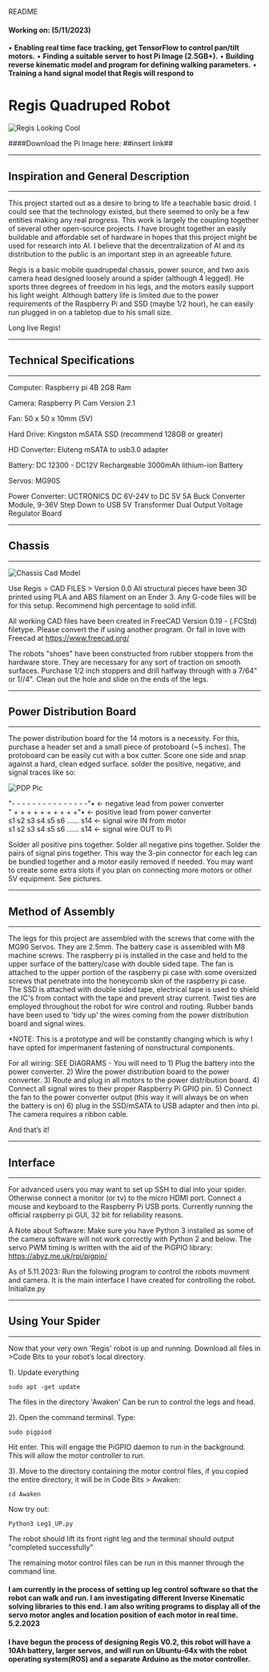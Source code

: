 
README

#### Working on: (5/11/2023)

• **Enabling real time face tracking, get TensorFlow to control pan/tilt motors.**
• **Finding a suitable server to host Pi Image (2.5GB+).**
• **Building reverse kinematic model and program for defining walking parameters.**
• **Training a hand signal model that Regis will respond to**

# Regis Quadruped Robot
![Regis Looking Cool](https://github.com/kennethmikolaichik/Regis/blob/main/Fun%20Progress%20Pics/the_readme_pic.jpg)

####Download the Pi Image here:  ##insert link##

- - - - - - - - - - - - - - - - - - - - - - - - - - - - - - - - - - - - - 
## Inspiration and General Description
- - - - - - - - - - - - - - - - - - - - - - - - - - - - - - - - - - - - - 
This project started out as a desire to bring to life a teachable basic droid.
I could see that the technology existed, but there seemed to only be a few entities making any real progress. This work is largely the coupling together of several other open-source projects. I have brought together an easily buildable and affordable set of hardware in hopes that this project might be used for research into AI. I believe that the decentralization of AI and its distribution to the public is an important step in an agreeable future.

Regis is a basic mobile quadrupedal chassis, power source, and two axis camera head designed loosely around a spider (although 4 legged).
He sports three degrees of freedom in his legs, and the motors easily support his light weight. Although battery life is limited due to the power requirements of the Raspberry Pi and SSD (maybe 1/2 hour), he can easily run plugged in on a tabletop due to his small size.

Long live Regis!

- - - - - - - - - - - - - - - - - - - - - - - - - - - - - - - - - - - - - 
## Technical Specifications
- - - - - - - - - - - - - - - - - - - - - - - - - - - - - - - - - - - - - 
Computer: Raspberry pi 4B 2GB Ram

Camera: Raspberry Pi Cam Version 2.1

Fan: 50 x 50 x 10mm (5V)

Hard Drive: Kingston mSATA SSD (recommend 128GB or greater)

HD Converter: Eluteng mSATA to usb3.0 adapter

Battery: DC 12300 - DC12V Rechargeable 3000mAh lithium-ion Battery

Servos: MG90S

Power Converter: UCTRONICS DC 6V-24V to DC 5V 5A Buck Converter Module, 9-36V Step Down to USB 5V Transformer Dual Output Voltage Regulator Board

- - - - - - - - - - - - - - - - - - - - - - - - - - - - - - - - - - - - - 
## Chassis
- - - - - - - - - - - - - - - - - - - - - - - - - - - - - - - - - - - - - 

![Chassis Cad Model](https://github.com/kennethmikolaichik/Regis/blob/main/Fun%20Progress%20Pics/chassis_cad_pic.png)

Use Regis > CAD FILES > Version 0.0
All structural pieces have been 3D printed using PLA and ABS filament on an Ender 3. Any G-code files will be for this setup. Recommend high percentage to solid infill.

All working CAD files have been created in FreeCAD Version 0.19 - (.FCStd) filetype. Please convert the if using another program. Or fall in love with Freecad at https://www.freecad.org/ 

The robots "shoes" have been constructed from rubber stoppers from the hardware store. They are necessary for any sort of traction on smooth surfaces. Purchase 1/2 inch stoppers and drill halfway through with a 7/64" or 1//4". Clean out the hole and slide on the ends of the legs.

- - - - - - - - - - - - - - - - - - - - - - - - - - - - - - - - - - - - - 
## Power Distribution Board
- - - - - - - - - - - - - - - - - - - - - - - - - - - - - - - - - - - - - 
The power distribution board for the 14 motors is a necessity. For this, purchase a header set and a small piece of protoboard (~5 inches). The protoboard can be easily cut with a box cutter. Score one side and snap against a hard, clean edged surface. solder the positive, negative, and signal traces like so:

![PDP Pic](https://github.com/kennethmikolaichik/Regis/blob/Branch-1/Wiring%20Diagrams/Power%20Distribution%20Board.jpg)

\"- - - - - - - - - - - - - - -"•  ← negative lead from power converter\
\" + + + + + + + + + +"•  ← positive lead from power converter\
s1 s2 s3 s4 s5 s6 ...... s14   ← signal wire IN from motor  
s1 s2 s3 s4 s5 s6 ...... s14   ← signal wire OUT to Pi


Solder all positive pins together. Solder all negative pins together. Solder the pairs of signal pins together.
This way the 3-pin connector for each leg can be bundled together and a motor easily removed if needed. You may want to create some extra slots if you plan on connecting more motors or other 5V equipment. See pictures.

- - - - - - - - - - - - - - - - - - - - - - - - - - - - - - - - - - - - - 
## Method of Assembly
- - - - - - - - - - - - - - - - - - - - - - - - - - - - - - - - - - - - - 
The legs for this project are assembled with the screws that come with the MG90 Servos. They are 2.5mm. The battery case is assembled with M8 machine screws. The raspberry pi is installed in the case and held to the upper surface of the battery/case with double sided tape. The fan is attached to the upper portion of the raspberry pi case with some oversized screws that penetrate into the honeycomb skin of the raspberry pi case. The SSD is attached with double sided tape, electrical tape is used to shield the IC's from contact with the tape and prevent stray current. Twist ties are employed throughout the robot for wire control and routing. Rubber bands have been used to 'tidy up' the wires coming from the power distribution board and signal wires. 

*NOTE: This is a prototype and will be constantly changing which is why I have opted for impermanent fastening of nonstructural components.

For all wiring: SEE DIAGRAMS - You will need to 1) Plug the battery into the power converter. 2) Wire the power distribution board to the power converter. 3) Route and plug in all motors to the power distribution board. 4) Connect all signal wires to their proper Raspberry Pi GPIO pin. 5) Connect the fan to the power converter output (this way it will always be on when the battery is on) 6) plug in the SSD/mSATA to USB adapter and then into pi. The camera requires a ribbon cable.

And that’s it!

- - - - - - - - - - - - - - - - - - - - - - - - - - - - - - - - - - - - - 
## Interface
- - - - - - - - - - - - - - - - - - - - - - - - - - - - - - - - - - - - - 
For advanced users you may want to set up SSH to dial into your spider.
Otherwise connect a monitor (or tv) to the micro HDMI port.
Connect a mouse and keyboard to the Raspberry Pi USB ports.
Currently running the official raspberry pi GUI, 32 bit for reliability reasons.

A Note about Software:
Make sure you have Python 3 installed as some of the camera software will not work correctly with Python 2 and below.
The servo PWM timing is written with the aid of the PiGPIO library:
https://abyz.me.uk/rpi/pigpio/

As of 5.11.2023:
Run the folowing program to control the robots movment and camera. It is the main interface I have created for controlling the robot.
    Initialize.py

- - - - - - - - - - - - - - - - - - - - - - - - - - - - - - - - - - - - - 
## Using Your Spider
- - - - - - - - - - - - - - - - - - - - - - - - - - - - - - - - - - - - - 
Now that your very own 'Regis' robot is up and running. Download all files in >Code Bits to your robot’s local directory.

1). Update everything

    sudo apt -get update

The files in the directory 'Awaken' Can be run to control the legs and head. 

2). Open the command terminal. Type: 

    sudo pigpiod

Hit enter. This will engage the PiGPIO daemon to run in the background. This will allow the motor controller to run.

3). Move to the directory containing the motor control files, if you copied the entire directory, it will be in Code Bits > Awaken:

    cd Awaken

 Now try out:

    Python3 Leg1_UP.py

The robot should lift its front right leg and the terminal should output "completed successfully"

The remaining motor control files can be run in this manner through the command line.

#### I am currently in the process of setting up leg control software so that the robot can walk and run. I am investigating different Inverse Kinematic solving libraries to this end. I am also writing programs to display all of the servo motor angles and location position of each motor in real time. 5.2.2023

#### I have begun the process of designing Regis V0.2, this robot will have a 10Ah battery, larger servos, and will run on Ubuntu-64x with the robot operating system(ROS) and a separate Arduino as the motor controller.

